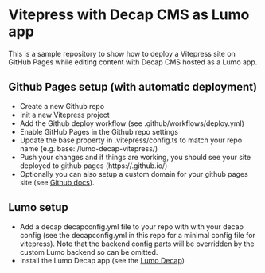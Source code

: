 # Vitepress with Decap CMS as Lumo app

This is a sample repository to show how to deploy a Vitepress site on GitHub Pages while editing content with Decap CMS hosted as a Lumo app.

## Github Pages setup (with automatic deployment)

- Create a new Github repo
- Init a new Vitepress project
- Add the Github deploy workflow (see .github/workflows/deploy.yml)
- Enable GitHub Pages in the Github repo settings
- Update the base property in .vitepress/config.ts to match your repo name (e.g. base: /lumo-decap-vitepress/)
- Push your changes and if things are working, you should see your site deployed to github pages (https://<your-username>.github.io/<your-repo-name>)
- Optionally you can also setup a custom domain for your github pages site (see [Github docs](https://docs.github.com/en/pages/configuring-a-custom-domain-for-your-github-pages-site/managing-a-custom-domain-for-your-github-pages-site)).

## Lumo setup

- Add a decap decapconfig.yml file to your repo with with your decap config (see the decapconfig.yml in this repo for a minimal config file for vitepress). Note that the backend config parts will be overridden by the custom Lumo backend so can be omitted.
- Install the Lumo Decap app (see the [Lumo Decap](https://github.com/simonbengtsson/lumo-decap))
